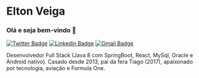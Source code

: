 # Elton Veiga


### Olá e seja bem-vindo 👋


[![Twitter Badge](https://img.shields.io/badge/-@VeigaSoutoAndre-6633cc?style=flat-square&labelColor=6633cc&logo=twitter&logoColor=white&link=https://twitter.com/VeigaSoutoAndre)](https://twitter.com/VeigaSoutoAndre) 
[![Linkedin Badge](Linkedin)](https://www.linkedin.com/in/andre-machado-074b4014b/) 
[![Gmail Badge](Email)](mailto:soutomachado1@gmail.com)


Desenvolvedor Full Stack (Java 8 com SpringBoot, React, MySql, Oracle e Android nativo). Casado desde 2013, pai da fera Tiago (2017), apaixonado por tecnologia, aviação e Formula One.